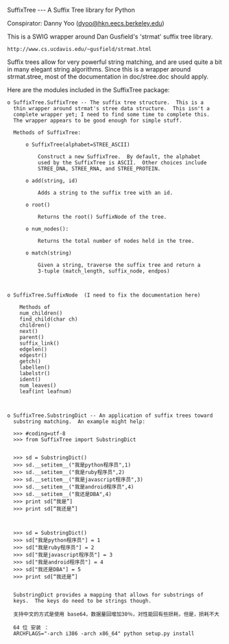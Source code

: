 SuffixTree --- A Suffix Tree library for Python

Conspirator: Danny Yoo (dyoo@hkn.eecs.berkeley.edu)

This is a SWIG wrapper around Dan Gusfield's 'strmat' suffix tree
library.

    http://www.cs.ucdavis.edu/~gusfield/strmat.html

Suffix trees allow for very powerful string matching, and are used
quite a bit in many elegant string algorithms.  Since this is a
wrapper around strmat.stree, most of the documentation in
doc/stree.doc should apply.


Here are the modules included in the SuffixTree package:

    o SuffixTree.SuffixTree -- The suffix tree structure.  This is a
      thin wrapper around strmat's stree data structure.  This isn't a
      complete wrapper yet; I need to find some time to complete this.
      The wrapper appears to be good enough for simple stuff.

      Methods of SuffixTree:

          o SuffixTree(alphabet=STREE_ASCII)

              Construct a new SuffixTree.  By default, the alphabet
              used by the SuffixTree is ASCII.  Other choices include
              STREE_DNA, STREE_RNA, and STREE_PROTEIN.

          o add(string, id)

              Adds a string to the suffix tree with an id.

          o root()

              Returns the root() SuffixNode of the tree.

          o num_nodes():

              Returns the total number of nodes held in the tree.

          o match(string)

              Given a string, traverse the suffix tree and return a
              3-tuple (match_length, suffix_node, endpos)
              
              

    o SuffixTree.SuffixNode  (I need to fix the documentation here)

        Methods of 
        num_children()
        find_child(char ch)
        children()
        next()
        parent()
        suffix_link()
        edgelen()
        edgestr()
        getch()
        labellen()
        labelstr()
        ident()
        num_leaves()
        leaf(int leafnum)



    o SuffixTree.SubstringDict -- An application of suffix trees toward
      substring matching.  An example might help:

      >>> #coding=utf-8
      >>> from SuffixTree import SubstringDict
      

      >>> sd = SubstringDict()
      >>> sd.__setitem__("我是python程序员",1)
      >>> sd.__setitem__("我是ruby程序员",2)
      >>> sd.__setitem__("我是javascript程序员",3)
      >>> sd.__setitem__("我是android程序员",4)
      >>> sd.__setitem__("我还是DBA",4)
      >>> print sd[“我是”]
      >>> print sd[“我还是”]



      >>> sd = SubstringDict()
      >>> sd["我是python程序员"] = 1
      >>> sd["我是ruby程序员"] = 2
      >>> sd["我是javascript程序员"] = 3
      >>> sd["我是android程序员"] = 4
      >>> sd["我还是DBA"] = 5
      >>> print sd[“我还是”]


      SubstringDict provides a mapping that allows for substrings of
      keys.  The keys do need to be strings though.

      支持中文的方式是使用 base64，数据量回增加30％，对性能回有些损耗，但是，损耗不大

      64 位 安装 ：
      ARCHFLAGS="-arch i386 -arch x86_64" python setup.py install

